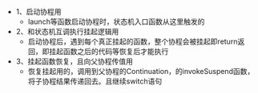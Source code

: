 - 1、启动协程用
	- launch等函数启动协程时，状态机入口函数从这里触发的
- 2、和状态机互调执行挂起逻辑用
	- 启动协程后，遇到每个真正挂起的函数，整个协程会被挂起即return返回，即挂起函数之后的代码等恢复后才能执行
- 3、挂起函数恢复，且向父协程传值用
	- 恢复挂起用的，调用到父协程的Continuation，的invokeSuspend函数，将子协程结果传递回去。且继续switch语句